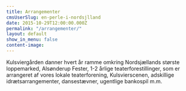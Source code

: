 ```yaml
---
title: Arrangementer
cmsUserSlug: en-perle-i-nordsjlland
date: 2015-10-29T12:00:00.000Z
permalink: "/arrangementer/"
layout: default
show_in_menu: false
content-image:
---
```


Kulsviergården danner hvert år ramme omkring Nordsjællands største loppemarked, Alsønderup Fester, 1-2 årlige teaterforestillinger, som er arrangeret af vores lokale teaterforening, Kulsvierscenen, adskillige idrætsarrangementer, dansestævner, ugentlige bankospil m.m.